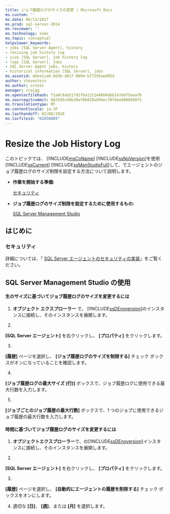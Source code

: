 ```yaml
---
title: ジョブ履歴ログのサイズの変更 | Microsoft Docs
ms.custom: ''
ms.date: 06/13/2017
ms.prod: sql-server-2014
ms.reviewer: ''
ms.technology: ssms
ms.topic: conceptual
helpviewer_keywords:
- jobs [SQL Server Agent], history
- resizing job history log
- size [SQL Server], job history log
- logs [SQL Server], jobs
- SQL Server Agent jobs, history
- historical information [SQL Server], jobs
ms.assetid: ddee1ce8-9d1b-4017-9894-bf7256aed95d
author: stevestein
ms.author: sstein
manager: craigg
ms.openlocfilehash: f1a8c9ab517d1f6a122144604d6b147e6f5eeaf6
ms.sourcegitcommit: b87d36c46b39af8b929ad94ec707dee8800950f5
ms.translationtype: MT
ms.contentlocale: ja-JP
ms.lasthandoff: 02/08/2020
ms.locfileid: "62650889"
---
```

# <a name="resize-the-job-history-log"></a>Resize the Job History Log
  このトピックでは、 [!INCLUDE[msCoName](../../includes/msconame-md.md)] [!INCLUDE[ssNoVersion](../../includes/ssnoversion-md.md)]を使用[!INCLUDE[ssCurrent](../../includes/sscurrent-md.md)] [!INCLUDE[ssManStudioFull](../../includes/ssmanstudiofull-md.md)]して、でエージェントのジョブ履歴ログのサイズ制限を設定する方法について説明します。  
  
-   **作業を開始する準備:**  
  
     [セキュリティ](#Security)  
  
-   **ジョブ履歴ログのサイズ制限を設定するために使用するもの:**  
  
     [SQL Server Management Studio](#SSMS)  
  
##  <a name="BeforeYouBegin"></a> はじめに  
  
###  <a name="Security"></a> セキュリティ  
 詳細については、「 [SQL Server エージェントのセキュリティの実装](implement-sql-server-agent-security.md)」をご覧ください。  
  
##  <a name="SSMS"></a> SQL Server Management Studio の使用  
  
#### <a name="to-resize-the-job-history-log-based-on-raw-size"></a>生のサイズに基づいてジョブ履歴ログのサイズを変更するには  
  
1.  **オブジェクト エクスプローラー** で、 [!INCLUDE[ssDEnoversion](../../includes/ssdenoversion-md.md)]のインスタンスに接続し、そのインスタンスを展開します。  
  
2.  
  **[SQL Server エージェント]** を右クリックし、 **[プロパティ]** をクリックします。  
  
3.  
  **[履歴]** ページを選択し、 **[ジョブ履歴ログのサイズを制限する]** チェック ボックスがオンになっていることを確認します。  
  
4.  
  **[ジョブ履歴ログの最大サイズ (行)]** ボックスで、ジョブ履歴ログに使用できる最大行数を入力します。  
  
5.  
  **[ジョブごとのジョブ履歴の最大行数]** ボックスで、1 つのジョブに使用できるジョブ履歴の最大行数を入力します。  
  
#### <a name="to-resize-the-job-history-log-based-on-time"></a>時間に基づいてジョブ履歴ログのサイズを変更するには  
  
1.  **オブジェクトエクスプローラー**で、の[!INCLUDE[ssDEnoversion](../../includes/ssdenoversion-md.md)]インスタンスに接続し、そのインスタンスを展開します。  
  
2.  
  **[SQL Server エージェント]** を右クリックし、 **[プロパティ]** をクリックします。  
  
3.  
  **[履歴]** ページを選択し、 **[自動的にエージェントの履歴を削除する]** チェック ボックスをオンにします。  
  
4.  適切な **[日]**、 **[週]**、または **[月]** を選択します。  
  
  
